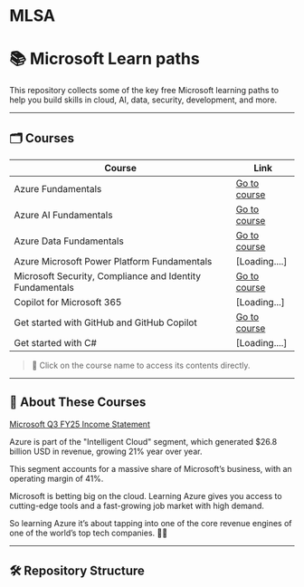 # MLSA


# 📚 Microsoft Learn paths

This repository collects some of the key free Microsoft learning paths to help you build skills in cloud, AI, data, security, development, and more.


---

## 🗂️ Courses

| Course | Link |
|--------|------|
| Azure Fundamentals | [Go to course](https://learn.microsoft.com/en-us/plans/qdwwbm3p0x7gom?tab=tab-created&learnerGroupId=511b4e1a-a04b-42b1-8529-b5ca3b9d85da&wt.mc_id=studentamb_454878)|
| Azure AI Fundamentals | [Go to course](https://learn.microsoft.com/en-us/plans/8pkkiy5x76oy7y?tab=tab-created&learnerGroupId=465c3dfb-e4c5-4d6b-8aa3-af35237bd6dc&wt.mc_id=studentamb_454878) |
| Azure Data Fundamentals | [Go to course](https://learn.microsoft.com/en-us/plans/8pkkiy5xgxnpmw?tab=tab-created&learnerGroupId=5a196ebf-046f-425b-baf3-9234a6fcb59c&wt.mc_id=studentamb_454878) |
| Azure Microsoft Power Platform Fundamentals | [Loading....] |
| Microsoft Security, Compliance and Identity Fundamentals | [Go to course](https://learn.microsoft.com/en-us/plans/5dyyborpmok24n?tab=tab-created&learnerGroupId=fe237206-bf5d-483f-9d0f-281b6f5e925b&wt.mc_id=studentamb_454878) |
| Copilot for Microsoft 365 | [Loading...] |
| Get started with GitHub and GitHub Copilot | [Go to course](https://learn.microsoft.com/en-us/plans/gm88tr6o5y5zyk?tab=tab-created&learnerGroupId=1aec470a-1865-405c-9dc8-9ba905b3f53a&wt.mc_id=studentamb_454878) |
| Get started with C# | [Loading....] |

> 📌 Click on the course name to access its contents directly.

---

## 🧠 About These Courses

[Microsoft Q3 FY25 Income Statement](./img/MicrosoftQ3.jpeg)


Azure is part of the "Intelligent Cloud" segment, which generated $26.8 billion USD in revenue, growing 21% year over year.

This segment accounts for a massive share of Microsoft’s business, with an operating margin of 41%.

Microsoft is betting big on the cloud. Learning Azure gives you access to cutting-edge tools and a fast-growing job market with high demand.

So learning Azure it’s about tapping into one of the core revenue engines of one of the world’s top tech companies. 💼🚀


---

## 🛠️ Repository Structure

